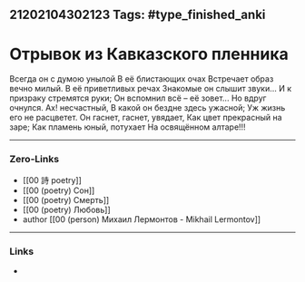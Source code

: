 21202104302123
Tags: #type_finished_anki 
---
# Отрывок из Кавказского пленника

Всегда он с думою унылой
В её блистающих очах
Встречает образ вечно милый.
В её приветливых речах
Знакомые он слышит звуки...
И к призраку стремятся руки;
Он вспомнил всё – её зовет...
Но вдруг очнулся. Ах! несчастный,
В какой он бездне здесь ужасной;
Уж жизнь его не расцветет.
Он гаснет, гаснет, увядает,
Как цвет прекрасный на заре;
Как пламень юный, потухает
На освящённом алтаре!!!

---
### Zero-Links
- [[00 詩 poetry]]
- [[00 (poetry) Сон]]
- [[00 (poetry) Смерть]]
- [[00 (poetry) Любовь]]
- author [[00 (person) Михаил Лермонтов - Mikhail Lermontov]]
---
### Links
-